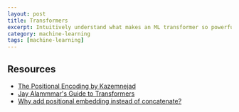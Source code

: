 ```yaml
---
layout: post
title: Transformers
excerpt: Intuitively understand what makes an ML transformer so powerful
category: machine-learning
tags: [machine-learning]
---
```


## Resources
* [The Positional Encoding by Kazemnejad](https://kazemnejad.com/blog/transformer_architecture_positional_encoding/)
* [Jay Alammmar's Guide to Transformers](https://jalammar.github.io/illustrated-transformer/#representing-the-order-of-the-sequence-using-positional-encoding)
* [Why add positional embedding instead of concatenate?](https://github.com/tensorflow/tensor2tensor/issues/1591)